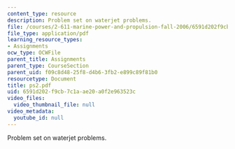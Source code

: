 ```yaml
---
content_type: resource
description: Problem set on waterjet problems.
file: /courses/2-611-marine-power-and-propulsion-fall-2006/6591d202f9cb7c1aae20a0f2e963523c_ps2.pdf
file_type: application/pdf
learning_resource_types:
- Assignments
ocw_type: OCWFile
parent_title: Assignments
parent_type: CourseSection
parent_uid: f09c8d48-25f8-d4b6-3fb2-e899c89f81b0
resourcetype: Document
title: ps2.pdf
uid: 6591d202-f9cb-7c1a-ae20-a0f2e963523c
video_files:
  video_thumbnail_file: null
video_metadata:
  youtube_id: null
---
```

Problem set on waterjet problems.

